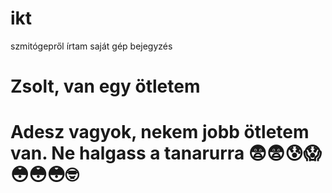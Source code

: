 # ikt
szmitógepről írtam
saját gép bejegyzés
# Zsolt, van egy ötletem
# Adesz vagyok, nekem jobb ötletem van. Ne halgass a tanarurra 😨😨😰😱😳😳😳🤓
